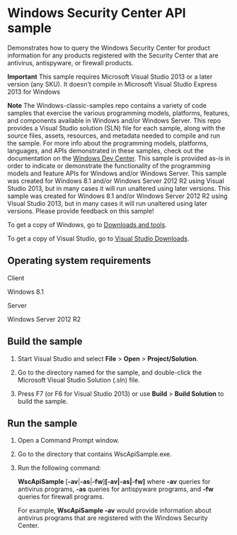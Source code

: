 Windows Security Center API sample
==================================



Demonstrates how to query the Windows Security Center for product information for any products registered with the Security Center that are antivirus, antispyware, or firewall products.



**Important**  This sample requires Microsoft Visual Studio 2013 or a later version (any SKU). It doesn't compile in Microsoft Visual Studio Express 2013 for Windows

**Note**  The Windows-classic-samples repo contains a variety of code samples that exercise the various programming models, platforms, features, and components available in Windows and/or Windows Server. This repo provides a Visual Studio solution (SLN) file for each sample, along with the source files, assets, resources, and metadata needed to compile and run the sample. For more info about the programming models, platforms, languages, and APIs demonstrated in these samples, check out the documentation on the [Windows Dev Center](https://dev.windows.com). This sample is provided as-is in order to indicate or demonstrate the functionality of the programming models and feature APIs for Windows and/or Windows Server. This sample was created for Windows 8.1 and/or Windows Server 2012 R2 using Visual Studio 2013, but in many cases it will run unaltered using later versions. This sample was created for Windows 8.1 and/or Windows Server 2012 R2 using Visual Studio 2013, but in many cases it will run unaltered using later versions. Please provide feedback on this sample!

To get a copy of Windows, go to [Downloads and tools](http://go.microsoft.com/fwlink/p/?linkid=301696).

To get a copy of Visual Studio, go to [Visual Studio Downloads](http://go.microsoft.com/fwlink/p/?linkid=301697).

Operating system requirements
-----------------------------

Client

Windows 8.1

Server

Windows Server 2012 R2

Build the sample
----------------

1.  Start Visual Studio and select **File** \> **Open** \> **Project/Solution**.

2.  Go to the directory named for the sample, and double-click the Microsoft Visual Studio Solution (.sln) file.

3.  Press F7 (or F6 for Visual Studio 2013) or use **Build** \> **Build Solution** to build the sample.

Run the sample
--------------

1.  Open a Command Prompt window.

2.  Go to the directory that contains WscApiSample.exe.

3.  Run the following command:

    **WscApiSample** [**-av**|**-as**|**-fw**]**[-av|-as|-fw]** where **-av** queries for antivirus programs, **-as** queries for antispyware programs, and **-fw** queries for firewall programs.

    For example, **WscApiSample -av** would provide information about antivirus programs that are registered with the Windows Security Center.


